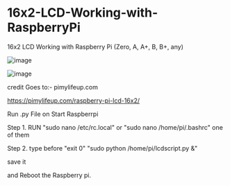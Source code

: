 # 16x2-LCD-Working-with-RaspberryPi
16x2 LCD Working with Raspberry Pi (Zero, A, A+, B, B+, any)

![image](https://user-images.githubusercontent.com/65259474/183559079-86f97ef4-a80b-4bb8-b502-01c30066778d.png)


![image](https://user-images.githubusercontent.com/65259474/183559119-47ad8403-d474-44d5-973b-cb08c6b9a0e7.png)


credit Goes to:- pimylifeup.com

https://pimylifeup.com/raspberry-pi-lcd-16x2/

Run .py File on Start Raspberrpi

Step 1. RUN "sudo nano /etc/rc.local" or "sudo nano /home/pi/.bashrc" one of them

Step 2. type before "exit 0"  "sudo python /home/pi/lcdscript.py &"

save it

and Reboot the Raspberry pi.
